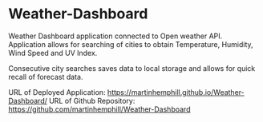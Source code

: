 # Weather-Dashboard

Weather Dashboard application connected to Open weather API. Application allows for searching of cities to obtain Temperature, Humidity, Wind Speed and UV Index.

Consecutive city searches saves data to local storage and allows for quick recall of forecast data.

URL of Deployed Application: https://martinhemphill.github.io/Weather-Dashboard/
URL of Github Repository: https://github.com/martinhemphill/Weather-Dashboard
